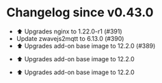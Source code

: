 # Changelog since v0.43.0
- ⬆️ Upgrades nginx to 1.22.0-r1 (#391) 
- Update zwavejs2mqtt to 6.13.0 (#390) 
- ⬆️ Upgrades add-on base image to 12.2.0 (#389)

* ⬆️ Upgrades add-on base image to 12.2.0

* ⬆️ Upgrades add-on base image to 12.2.0 
